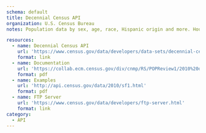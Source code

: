 ```yaml
---
schema: default
title: Decennial Census API
organization: U.S. Census Bureau
notes: Population data by sex, age, race, Hispanic origin and more. Housing data by occupancy, vacancy status, and tenure. Highest geographic resolution (all levels).

resources:
  - name: Decennial Census API
    url: 'https://www.census.gov/data/developers/data-sets/decennial-census.html'
    format: link
  - name: Documentation
    url: 'https://collab.ecm.census.gov/div/cnmp/RS/POPReview1/2010%20data%20products/sf1.pdf'
    format: pdf
  - name: Examples
    url: 'http://api.census.gov/data/2010/sf1.html'
    format: pdf
  - name: FTP Server
    url: 'https://www.census.gov/data/developers/ftp-server.html'
    format: link
category:
  - API
---
```

